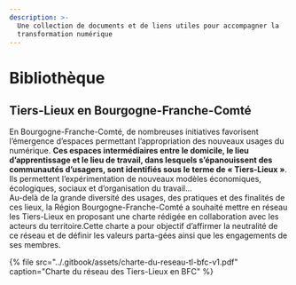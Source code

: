 ```yaml
---
description: >-
  Une collection de documents et de liens utiles pour accompagner la
  transformation numérique
---
```


# Bibliothèque

## Tiers-Lieux en Bourgogne-Franche-Comté

En Bourgogne-Franche-Comté, de nombreuses initiatives favorisent l’émergence d’espaces permettant l’appropriation des nouveaux usages du numérique. **Ces espaces intermédiaires entre le domicile, le lieu d’apprentissage et le lieu de travail, dans lesquels s’épanouissent des communautés d’usagers, sont identifiés sous le terme de « Tiers-Lieux »**. Ils permettent l’expérimentation de nouveaux modèles économiques, écologiques, sociaux et d’organisation du travail...  
Au-delà de la grande diversité des usages, des pratiques et des finalités de ces lieux, la Région Bourgogne-Franche-Comté a souhaité mettre en réseau les Tiers-Lieux en proposant une charte rédigée en collaboration avec les acteurs du territoire.Cette charte a pour objectif d’affirmer la neutralité de ce réseau et de définir les valeurs parta-gées ainsi que les engagements de ses membres.

{% file src="../.gitbook/assets/charte-du-reseau-tl-bfc-v1.pdf" caption="Charte du réseau des Tiers-Lieux en BFC" %}

